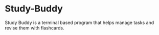 # Study-Buddy
Study Buddy is a terminal based program that helps manage tasks and revise them with flashcards. 
